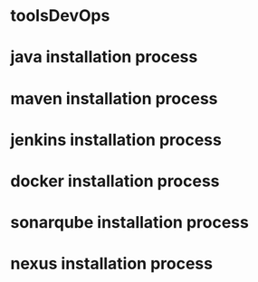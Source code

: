 # toolsDevOps
# java installation process
# maven installation process
# jenkins installation process
# docker installation process
# sonarqube installation process
# nexus installation process

